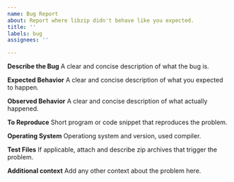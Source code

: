 ```yaml
---
name: Bug Report
about: Report where libzip didn't behave like you expected.
title: ''
labels: bug
assignees: ''

---
```


**Describe the Bug**
A clear and concise description of what the bug is.

**Expected Behavior**
A clear and concise description of what you expected to happen.

**Observed Behavior**
A clear and concise description of what actually happened.

**To Reproduce**
Short program or code snippet that reproduces the problem.

**Operating System**
Operationg system and version, used compiler.

**Test Files**
If applicable, attach and describe zip archives that trigger the problem.

**Additional context**
Add any other context about the problem here.
